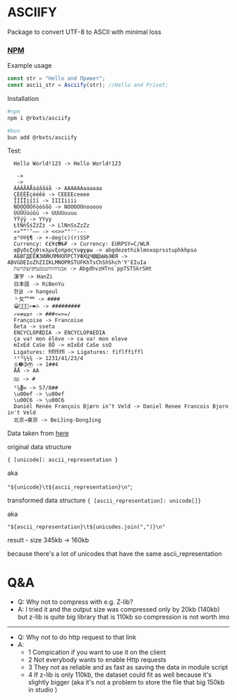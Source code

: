 # ASCIIFY
Package to convert UTF-8 to ASCII with minimal loss

### [NPM](https://www.npmjs.com/package/@rbxts/asciify)

Example usage
```ts
const str = "Hello and Привет";
const ascii_str = Asciify(str); //Hello and Privet;
```

Installation
```bash
#npm
npm i @rbxts/asciify

#bun
bun add @rbxts/asciify
```

Test:
```
  Hello World!123 -> Hello World!123
  
   -> 
   ->    	
  ÀÁÂÃÄÅàáâãäå -> AAAAAAaaaaaa
  ÇÈÉÊËçèéêë -> CEEEEceeee
  ÌÍÎÏìíîï -> IIIIiiii
  ÑÒÓÔÕÖñòóôõö -> NOOOOOnooooo
  ÙÚÛÜùúûü -> UUUUuuuu
  ÝŸýÿ -> YYyy
  ŁłŃńŚśŹźŻż -> LlNnSsZzZz
  «»“”‘’–— -> <<>>""''---
  ±°©®§¶ -> +-deg(c)(r)SSP
  Currency: €£¥¢₩₺₽ -> Currency: EURPSY=C/WLR
  αβγδεζηθικλμνξοπρσςτυφχψω -> abgdezethiklmnxoprsstuphkhpso
  АБВГДЕЁЖЗИЙКЛМНОПРСТУФХЦЧШЩЪЫЬЭЮЯ -> ABVGDEIoZhZIIKLMNOPRSTUFKhTsChShShch'Y'EIuIa
  אבגדהוזחטנסעףפץצקרשת -> AbgdhvzHTns`ppTSTSkrSHt
  漢字 -> HanZi
  日本語 -> RiBenYu
  한글 -> hangeul
  ⺀⺙⺮⺲ -> ####
  😀🤢🎉🚀⭐️❤️🔥 -> #########
  ✓∞≠≤≥÷ -> ###<=>=/
  Françoise -> Francoise
  ßeta -> sseta
  ENCYCLOPÆDIA -> ENCYCLOPAEDIA
  ça va! mon élève -> ca va! mon eleve
  mIxEd CaSe ßÖ -> mIxEd CaSe ssO
  Ligatures: ﬁﬂﬃﬄ -> Ligatures: fiflffiffl
  ¹²³¼½¾ -> 1231/41/23/4
  ①❷➂⓸ -> 1##4
  ÅÅ -> AA
  ﷺ -> #
  ⁵⅞∭∞ -> 57/8##
  \u00ef -> \u00ef
  \u00C6 -> \u00C6
  Daniël Renée François Bjørn in’t Veld -> Daniel Renee Francois Bjorn in't Veld
  北京→東京 -> BeiJing-DongJing
```

Data taken from [here](https://github.com/anyascii/anyascii/blob/master/unidecode/unidecode-py.tsv)

original data structure 

`{ [unicode]: ascii_representation }`

aka

`"${unicode}\t${ascii_representation}\n"`;

transformed data structure
`{ [ascii_representation]: unicode[]}`

aka

`"${ascii_representation}\t${unicodes.join(",")}\n"`

result - size 345kb -> 160kb

because there's a lot of unicodes that have the same ascii_representation


# Q&A
- Q: Why not to compress with e.g. Z-lib?
- A: I tried it and the output size was compressed only by 20kb (140kb) but z-lib is quite big library that is 110kb so compression is not worth imo
------------------------
- Q: Why not to do http request to that link
- A:
  - 1 Compication if you want to use it on the client
  - 2 Not everybody wants to enable Http requests
  - 3 They not as reliable and as fast as saving the data in module script
  - 4 If z-lib is only 110kb, the dataset could fit as well because it's slightly bigger (aka it's not a problem to store the file that big 150kb in studio )
  
